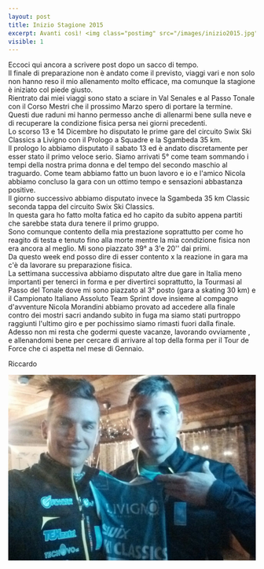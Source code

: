 ```yaml
---
layout: post
title: Inizio Stagione 2015 
excerpt: Avanti così! <img class="postimg" src="/images/inizio2015.jpg">
visible: 1
---
```


Eccoci qui ancora a scrivere post dopo un sacco di tempo.<br>
Il finale di preparazione non è andato come il previsto, viaggi vari e non solo non hanno reso il mio allenamento molto efficace, ma comunque la stagione è iniziato col piede giusto.<br>
Rientrato dai miei viaggi sono stato a sciare in Val Senales e al Passo Tonale con il Corso Mestri che il prossimo Marzo spero di portare la termine.<br>
Questi due raduni mi hanno permesso anche di allenarmi bene sulla neve e di recuperare la condizione fisica persa nei giorni precedenti.<br>
Lo scorso 13 e 14 Dicembre ho disputato le prime gare del circuito Swix Ski Classics a Livigno con il Prologo a Squadre e la Sgambeda 35 km.<br>
Il prologo lo abbiamo disputato il sabato 13 ed è andato discretamente per esser stato il primo veloce serio. Siamo arrivati 5° come team sommando i tempi della nostra prima donna e del tempo del secondo maschio al traguardo. Come team abbiamo fatto un buon lavoro e io e l'amico Nicola abbiamo concluso la gara con un ottimo tempo e sensazioni abbastanza positive.<br>
Il giorno successivo abbiamo disputato invece la Sgambeda 35 km Classic seconda tappa del circuito Swix Ski Classics.<br> 
In questa gara ho fatto molta fatica ed ho capito da subito appena partiti che sarebbe stata dura tenere il primo gruppo.<br>
Sono comunque contento della mia prestazione soprattutto per come ho reagito di testa e tenuto fino alla morte mentre la mia condizione fisica non era ancora al meglio. Mi sono piazzato 39° a 3'e 20'' dai primi.<br>
Da questo week end posso dire di esser contento x la reazione in gara ma c'è da lavorare su preparazione fisica.<br>
La settimana successiva abbiamo disputato altre due gare in Italia meno importanti per tenerci in forma e per divertirci soprattutto, la Tourmasi al Passo del Tonale dove mi sono piazzato al 3° posto (gara a skating 30 km) e il Campionato Italiano Assoluto Team Sprint dove insieme al compagno d'avventure Nicola Morandini abbiamo provato ad accedere alla finale contro dei mostri sacri andando subito in fuga ma siamo stati purtroppo raggiunti l'ultimo giro e per pochissimo siamo rimasti fuori dalla finale.<br>
Adesso non mi resta che godermi queste vacanze, lavorando ovviamente , e allenandomi bene per cercare di arrivare al top della forma per il Tour de Force che ci aspetta nel mese di Gennaio.<br>

Riccardo 

<a href="/images/inizio2015.jpg"><img class="postimg" src="/images/inizio2015.jpg"></a>
